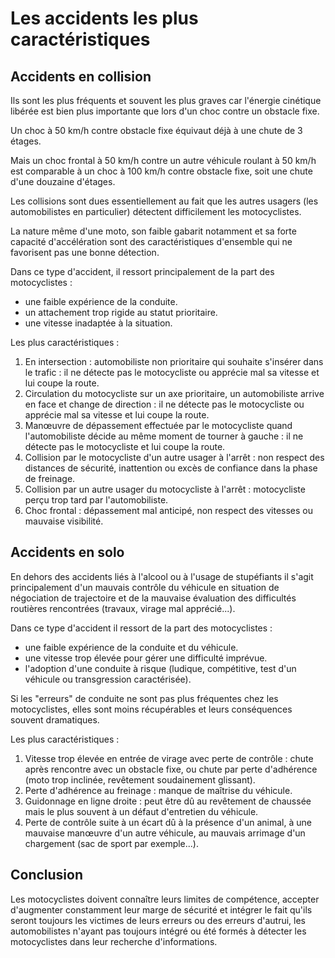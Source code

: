 # Les accidents les plus caractéristiques

## Accidents en collision

Ils sont les plus fréquents et souvent les plus graves car l'énergie cinétique libérée est bien plus importante que lors d'un choc contre un obstacle fixe.

Un choc à 50 km/h contre obstacle fixe équivaut déjà à une chute de 3 étages.

Mais un choc frontal à 50 km/h contre un autre véhicule roulant à 50 km/h est comparable à un choc à 100 km/h contre obstacle fixe, soit une chute d'une douzaine d'étages.

Les collisions sont dues essentiellement au fait que les autres usagers (les automobilistes en particulier) détectent difficilement les motocyclistes.

La nature même d'une moto, son faible gabarit notamment et sa forte capacité d'accélération sont des caractéristiques d'ensemble qui ne favorisent pas une bonne détection.

Dans ce type d'accident, il ressort principalement de la part des motocyclistes :
- une faible expérience de la conduite.
- un attachement trop rigide au statut prioritaire.
- une vitesse inadaptée à la situation.

Les plus caractéristiques :

1. En intersection : automobiliste non prioritaire qui souhaite s'insérer dans le trafic : il ne détecte pas le motocycliste ou apprécie mal sa vitesse et lui coupe la route.
2. Circulation du motocycliste sur un axe prioritaire, un automobiliste arrive en face et change de direction : il ne détecte pas le motocycliste ou apprécie mal sa vitesse et lui coupe la route.
3. Manœuvre de dépassement effectuée par le motocycliste quand l'automobiliste décide au même moment de tourner à gauche : il ne détecte pas le motocycliste et lui coupe la route.
4. Collision par le motocycliste d'un autre usager à l'arrêt : non respect des distances de sécurité, inattention ou excès de confiance dans la phase de freinage.
5. Collision par un autre usager du motocycliste à l'arrêt : motocycliste perçu trop tard par l'automobiliste.
6. Choc frontal : dépassement mal anticipé, non respect des vitesses ou mauvaise visibilité.

## Accidents en solo

En dehors des accidents liés à l'alcool ou à l'usage de stupéfiants il s'agit principalement d'un mauvais contrôle du véhicule en situation de négociation de trajectoire et de la mauvaise évaluation des difficultés routières rencontrées (travaux, virage mal apprécié...).

Dans ce type d'accident il ressort de la part des motocyclistes :
- une faible expérience de la conduite et du véhicule.
- une vitesse trop élevée pour gérer une difficulté imprévue.
- l'adoption d'une conduite à risque (ludique, compétitive, test d'un véhicule ou transgression caractérisée).

Si les "erreurs" de conduite ne sont pas plus fréquentes chez les motocyclistes, elles sont moins récupérables et leurs conséquences souvent dramatiques.

Les plus caractéristiques :

1. Vitesse trop élevée en entrée de virage avec perte de contrôle : chute après rencontre avec un obstacle fixe, ou chute par perte d'adhérence (moto trop inclinée, revêtement soudainement glissant).
2. Perte d'adhérence au freinage : manque de maîtrise du véhicule.
3. Guidonnage en ligne droite : peut être dû au revêtement de chaussée mais le plus souvent à un défaut d'entretien du véhicule.
4. Perte de contrôle suite à un écart dû à la présence d'un animal, à une mauvaise manœuvre d'un autre véhicule, au mauvais arrimage d'un chargement (sac de sport par exemple...).

## Conclusion

Les motocyclistes doivent connaître leurs limites de compétence, accepter d'augmenter constamment leur marge de sécurité et intégrer le fait qu'ils seront toujours les victimes de leurs erreurs ou des erreurs d'autrui, les automobilistes n'ayant pas toujours intégré ou été formés à détecter les motocyclistes dans leur recherche d'informations.

